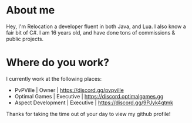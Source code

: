 # About me

Hey, I'm Relocation a developer fluent in both Java, and Lua. I also know a fair bit of C#.
I am 16 years old, and have done tons of commissions & public projects.

# Where do you work?
I currently work at the following places:

- PvPVille | Owner | https://discord.gg/pvpville
- Optimal Games | Executive | https://discord.optimalgames.gg
- Aspect Development | Executive | https://discord.gg/9PJyk4qtmk

Thanks for taking the time out of your day to view my github profile!
